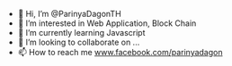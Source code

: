 - 👋 Hi, I’m @ParinyaDagonTH
- 👀 I’m interested in Web Application, Block Chain 
- 🌱 I’m currently learning Javascript 
- 💞️ I’m looking to collaborate on ...
- 📫 How to reach me www.facebook.com/parinyadagon

<!---
ParinyaDagonTH/ParinyaDagonTH is a ✨ special ✨ repository because its `README.md` (this file) appears on your GitHub profile.
You can click the Preview link to take a look at your changes.
--->
